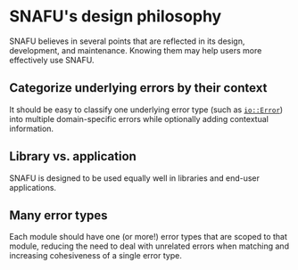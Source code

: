 # SNAFU's design philosophy

SNAFU believes in several points that are reflected in its design,
development, and maintenance. Knowing them may help users more
effectively use SNAFU.

## Categorize underlying errors by their context

It should be easy to classify one underlying error type (such as
[`io::Error`][Error]) into multiple domain-specific errors while
optionally adding contextual information.

[Error]: std::io::Error

## Library vs. application

SNAFU is designed to be used equally well in libraries and end-user applications.

## Many error types

Each module should have one (or more!) error types that are scoped
to that module, reducing the need to deal with unrelated errors
when matching and increasing cohesiveness of a single error type.

